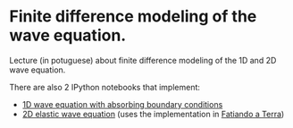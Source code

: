 # Finite difference modeling of the wave equation.

Lecture (in potuguese) about finite difference modeling 
of the 1D and 2D wave equation.

There are also 2 IPython notebooks that implement:

* [1D wave equation with absorbing boundary conditions](http://nbviewer.ipython.org/github/leouieda/aula-diferencas-finitas/blob/master/diferencas-finitas-1d.ipynb)
* [2D elastic wave equation](http://nbviewer.ipython.org/github/leouieda/aula-diferencas-finitas/blob/master/diferencas-finitas-2d.ipynb) (uses the implementation in [Fatiando a Terra](http://fatiando.org))
